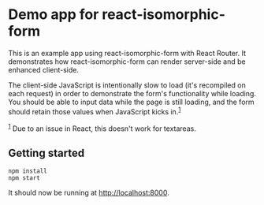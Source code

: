 # Demo app for react-isomorphic-form

This is an example app using react-isomorphic-form with React Router. It
demonstrates how react-isomorphic-form can render server-side and be enhanced
client-side.

The client-side JavaScript is intentionally slow to load (it's recompiled on
each request) in order to demonstrate the form's functionality while loading.
You should be able to input data while the page is still loading, and the form
should retain those values when JavaScript kicks in.<sup id="a1">[1](#f1)</sup>

<sup id="f1">[1](#a1)</sup> Due to an issue in React, this doesn't work for
textareas.

## Getting started

```shell
npm install
npm start
```

It should now be running at [http://localhost:8000](http://localhost:8000).
